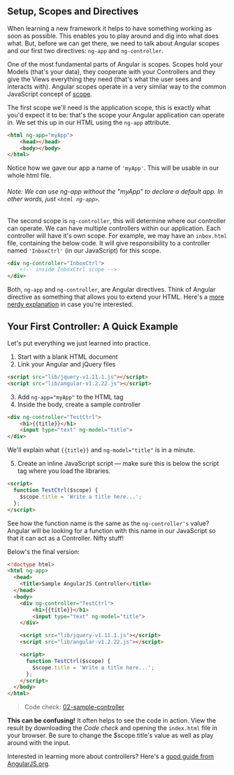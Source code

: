 ## Setup, Scopes and Directives

When learning a new framework it helps to have something working as soon as possible. This enables you to play around and dig into what does what. But, before we can get there, we need to talk about Angular scopes and our first two directives: `ng-app` and `ng-controller`.

One of the most fundamental parts of Angular is scopes. Scopes hold your Models (that's your data), they cooperate with your Controllers and they give the Views everything they need (that's what the user sees and interacts with). Angular scopes operate in a very similar way to the common JavaScript concept of [scope](http://msdn.microsoft.com/en-us/library/ie/bzt2dkta(v=vs.94).aspx).

The first scope we'll need is the application scope, this is exactly what you'd expect it to be: that's the scope your Angular application can operate in. We set this up in our HTML using the `ng-app` attribute.

```html
<html ng-app="myApp">
    <head></head>
    <body></body>
</html>
```

Notice how we gave our app a name of `'myApp'`. This will be usable in our whole html file.

###### Note: We can use ng-app without the "myApp" to declare a default app.  In other words, just `<html ng-app>`.

The second scope is `ng-controller`, this will determine where our controller can operate. We can have multiple controllers within our application. Each controller will have it's own scope. For example, we may have an `inbox.html` file, containing the below code. It will give responsibility to a controller named `'InboxCtrl'` (in our JavaScript) for this scope.

```html
<div ng-controller="InboxCtrl">
    <!-- inside InboxCtrl scope -->
</div>
```

Both, `ng-app` and `ng-controller`, are Angular directives. Think of Angular directive as something that allows you to extend your HTML. Here's a [more nerdy explanation](http://stackoverflow.com/a/13898058/1319206) in case you're interested.

## Your First Controller: A Quick Example

Let's put everything we just learned into practice.

1. Start with a blank HTML document
2. Link your Angular and jQuery files

```html
<script src="lib/jquery-v1.11.1.js"></script>
<script src="lib/angular-v1.2.22.js"></script>
```

3. Add `ng-app="myApp"` to the HTML tag
4. Inside the body, create a sample controller

```html
<div ng-controller="TestCtrl">
    <h1>{{title}}</h1>
    <input type="text" ng-model="title">
</div>
```

We'll explain what `{{title}}` and `ng-model="title"` is in a minute.

5. Create an inline JavaScript script — make sure this is below the script tag where you load the libraries.

```html
<script>
  function TestCtrl($scope) {
    $scope.title = 'Write a title here...';
  };
</script>
```

See how the function name is the same as the `ng-controller's` value?  Angular will be looking for a function with this name in our JavaScript so that it can act as a Controller.  Nifty stuff!

Below's the final version:

```html
<!doctype html>
<html ng-app>
  <head>
    <title>Sample AngularJS Controller</title>
  </head>
  <body>
    <div ng-controller="TestCtrl">
        <h1>{{title}}</h1>
        <input type="text" ng-model="title">
    </div>

    <script src="lib/jquery-v1.11.1.js"></script>
    <script src="lib/angular-v1.2.22.js"></script>

    <script>
      function TestCtrl($scope) {
        $scope.title = 'Write a title here...';
      };
    </script>
  </body>
</html>
```

> Code check: [02-sample-controller](https://github.com/Thinkful/guide-intro-to-angular/tree/clean/app/02-sample-controller)

__This can be confusing!__ It often helps to see the code in action. View the result by downloading the _Code check_ and opening the `index.html` file in your browser.  Be sure to change the $scope.title's value as well as play around with the input.

Interested in learning more about controllers? Here's a [good guide from AngularJS.org](https://docs.angularjs.org/guide/controller).
